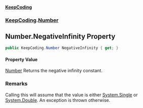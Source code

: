 #### [KeepCoding](index.md 'index')
### [KeepCoding](KeepCoding.md 'KeepCoding').[Number](KeepCoding_Number.md 'KeepCoding.Number')
## Number.NegativeInfinity Property
```csharp
public KeepCoding.Number NegativeInfinity { get; }
```
#### Property Value
[Number](KeepCoding_Number.md 'KeepCoding.Number')
Returns the negative infinity constant.  
### Remarks
Calling this will assume that the value is either [System.Single](https://docs.microsoft.com/en-us/dotnet/api/System.Single 'System.Single') or [System.Double](https://docs.microsoft.com/en-us/dotnet/api/System.Double 'System.Double'). An exception is thrown otherwise.  
